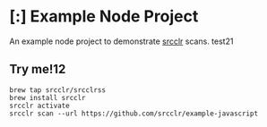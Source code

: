 # [:] Example Node Project

An example node project to demonstrate [srcclr](https://www.srcclr.com) scans.
test21
## Try me!12

```sss
brew tap srcclr/srcclrss
brew install srcclr
srcclr activate
srcclr scan --url https://github.com/srcclr/example-javascript
```
